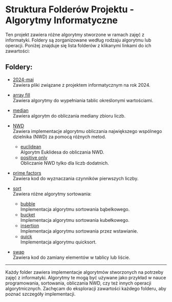 # Struktura Folderów Projektu - Algorytmy Informatyczne

Ten projekt zawiera różne algorytmy stworzone w ramach zajęć z informatyki. Foldery są zorganizowane według rodzaju algorytmu lub operacji. Poniżej znajduje się lista folderów z klikanymi linkami do ich zawartości:

## Foldery:

- [2024-maj](./2024-maj)  
  Zawiera pliki związane z projektem informatycznym na rok 2024.

- [array fill](./array%20fill)  
  Zawiera algorytmy do wypełniania tablic określonymi wartościami.

- [median](./median)  
  Zawiera algorytm do obliczania mediany zbioru liczb.

- [NWD](./NWD)  
  Zawiera implementacje algorytmu obliczania największego wspólnego dzielnika (NWD) za pomocą różnych metod.
  - [euclidean](./NWD/euclidean)  
    Algorytm Euklidesa do obliczania NWD.
  - [positive only](./NWD/positive%20only)  
    Obliczanie NWD tylko dla liczb dodatnich.

- [prime factors](./prime%20factors)  
  Zawiera kod do wyznaczania czynników pierwszych liczby.

- [sort](./sort)  
  Zawiera różne algorytmy sortowania:
  - [bubble](./sort/bubble)  
    Implementacja algorytmu sortowania bąbelkowego.
  - [bucket](./sort/bucket)  
    Implementacja algorytmu sortowania kubełkowego.
  - [insertion](./sort/insertion)  
    Implementacja algorytmu sortowania przez wstawianie.
  - [quick](./sort/quick)  
    Implementacja algorytmu quicksort.

- [swap](./swap)  
  Zawiera kod do zamiany elementów w tablicy lub liście.

---

Każdy folder zawiera implementacje algorytmów stworzonych na potrzeby zajęć z informatyki. Algorytmy te mogą być używane jako przykład w nauce programowania, sortowania, obliczania NWD, czy też innych operacji algorytmicznych. Zachęcam do eksploracji zawartości każdego folderu, aby poznać szczegóły implementacji.
